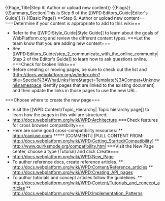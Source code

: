 {{Page_Title|Step 6: Author or upload new content}}
{{Flags}}
{{Summary_Section|This is Step 6 of the [[WPD:Editors_Guide|Editor's Guide]].}}
{{Basic Page}}
==Step 6. Author or upload new content==
===Determine if your content is appropriate to add to this wiki===
* Refer to the [[WPD:Style_Guide|Style Guide]] to learn about the goals of WebPlatform.org and review the different content types.
===Let the team know that you are adding new content=== 
* See [[WPD:Editors_Guide/step_2_communicate_with_the_online_community|Step 2  of the Editor's Guide]] to learn how to ask questions online.
===Check for broken links===
* Before creating or moving pages, be sure to check out the list and 
[http://docs.webplatform.org/w/index.php?title=Special%3AWhatLinksHere&target=Template%3ACompat+Unknown&namespace identify pages that are linked to the existing document] and then update the links in those pages to use the new URL.

===Choose where to create the new page===
* Visit the [[WPD:Content/Topic_Hierarchy| Topic hierarchy page]] to learn how the pages in this wiki are structured.
* http://docs.webplatform.org/wiki/WPD:Architecture
===Check features for cross browser compatibility===
* Here are some good cross-compatibility resources:
** http://caniuse.com/
***** [COMMENT:] [PULL CONTENT FROM: http://docs.webplatform.org/wiki/WPD:Getting_Started/Compatibility]
** http://www.quirksmode.org/compatibility.html 
===Visit the New Page center, choose a type (Tutorial) and click Create===
* http://docs.webplatform.org/wiki/WPD:New_Page
* To author reference docs, create reference articles.
** http://docs.webplatform.org/wiki/WPD:Content/Reference_articles
** http://docs.webplatform.org/wiki/WPD:Creating_API_pages
* To author tutorials and concept articles follow the guidelines.
** http://docs.webplatform.org/wiki/WPD:Content/Tutorials_and_concept_articles
** http://docs.webplatform.org/wiki/WPD:Implementation_Patterns